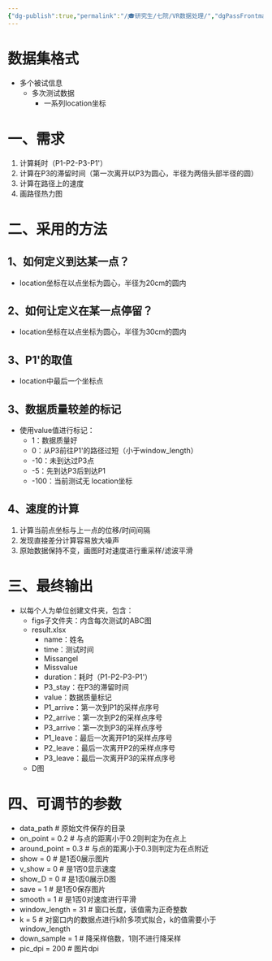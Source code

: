 ```yaml
---
{"dg-publish":true,"permalink":"/🎓研究生/七院/VR数据处理/","dgPassFrontmatter":true}
---
```



# 数据集格式
- 多个被试信息
	- 多次测试数据
		- 一系列location坐标

# 一、需求
1. 计算耗时（P1-P2-P3-P1'）
2. 计算在P3的滞留时间（第一次离开以P3为圆心，半径为两倍头部半径的圆）
3. 计算在路径上的速度
4. 画路径热力图

# 二、采用的方法
## 1、如何定义到达某一点？
- location坐标在以点坐标为圆心，半径为20cm的圆内
## 2、如何让定义在某一点停留？
- location坐标在以点坐标为圆心，半径为30cm的圆内
## 3、P1'的取值
-  location中最后一个坐标点
## 3、数据质量较差的标记
- 使用value值进行标记：
	- 1：数据质量好
	- 0：从P3前往P1'的路径过短（小于window_length）
	- -10：未到达过P3点
	- -5：先到达P3后到达P1
	- -100：当前测试无 location坐标

## 4、速度的计算
1. 计算当前点坐标与上一点的位移/时间间隔
2. 发现直接差分计算容易放大噪声
3. 原始数据保持不变，画图时对速度进行重采样/滤波平滑

# 三、最终输出
- 以每个人为单位创建文件夹，包含：
	- figs子文件夹：内含每次测试的ABC图
	- result.xlsx
		- name：姓名
		- time：测试时间
		- Missangel
		- Missvalue
		- duration：耗时（P1-P2-P3-P1'）
		- P3_stay：在P3的滞留时间
		- value：数据质量标记
		- P1_arrive：第一次到P1的采样点序号
		- P2_arrive：第一次到P2的采样点序号
		- P3_arrive：第一次到P3的采样点序号
		- P1_leave：最后一次离开P1的采样点序号
		- P2_leave：最后一次离开P2的采样点序号
		- P3_leave：最后一次离开P3的采样点序号
	- D图

# 四、可调节的参数
- data_path  # 原始文件保存的目录
- on_point = 0.2  # 与点的距离小于0.2则判定为在点上
- around_point = 0.3  # 与点的距离小于0.3则判定为在点附近
- show = 0  # 是1否0展示图片
- v_show = 0  # 是1否0显示速度
- show_D = 0  # 是1否0展示D图
- save = 1  # 是1否0保存图片
- smooth = 1  # 是1否0对速度进行平滑
- window_length = 31  # 窗口长度，该值需为正奇整数
- k = 5  # 对窗口内的数据点进行k阶多项式拟合，k的值需要小于window_length
- down_sample = 1  # 降采样倍数，1则不进行降采样
- pic_dpi = 200  # 图片dpi
